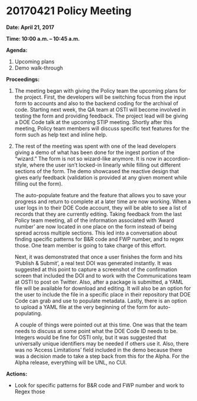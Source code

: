 # 20170421 Policy Meeting

**Date: April 21, 2017**

**Time: 10:00 a.m. – 10:45 a.m.**

**Agenda:**

1.	Upcoming plans
2.	Demo walk-through

**Proceedings:**

1. The meeting began with giving the Policy team the upcoming plans for the project. First, the developers will be switching focus from the input form to accounts and also to the backend coding for the archival of code. Starting next week, the QA team at OSTI will become involved in testing the form and providing feedback. The project lead will be giving a DOE Code talk at the upcoming STIP meeting. Shortly after this meeting, Policy team members will discuss specific text features for the form such as help text and inline help. 

2. The rest of the meeting was spent with one of the lead developers giving a demo of what has been done for the ingest portion of the “wizard.” The form is not so wizard-like anymore. It is now in accordion-style, where the user isn’t locked-in linearly while filling out different sections of the form. The demo showcased the reactive design that gives early feedback (validation is provided at any given moment while filling out the form). 

   The auto-populate feature and the feature that allows you to save your progress and return to complete at a later time are now working. When a user logs in to their DOE Code account, they will be able to see a list of records that they are currently editing. Taking feedback from the last Policy team meeting, all of the information associated with ‘Award number’ are now located in one place on the form instead of being spread across multiple sections. This led into a conversation about finding specific patterns for B&R code and FWP number, and to regex those. One team member is going to take charge of this effort.  
   
   Next, it was demonstrated that once a user finishes the form and hits ‘Publish & Submit’, a real test DOI was generated instantly. It was suggested at this point to capture a screenshot of the confirmation screen that included the DOI and to work with the Communications team at OSTI to post on Twitter. Also, after a package is submitted, a YAML file will be available for download and editing. It will also be an option for the user to include the file in a specific place in their repository that DOE Code can grab and use to populate metadata. Lastly, there is an option to upload a YAML file at the very beginning of the form for auto-populating.  
   
   A couple of things were pointed out at this time. One was that the team needs to discuss at some point what the DOE Code ID needs to be. Integers would be fine for OSTI only, but it was suggested that universally unique identifiers may be needed if others use it. Also, there was no ‘Access Limitations’ field included in the demo because there was a decision made to take a step back from this for the Alpha. For the Alpha release, everything will be UNL, no CUI.  

**Actions:**

 - Look for specific patterns for B&R code and FWP number and work to Regex those
